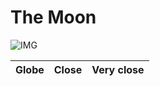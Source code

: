 # The Moon
![IMG](/home/lcv/Dropbox/AstroPhotography/Imaging/Original/The_Moon.jpg)



| Globe | Close | Very close |
| ----- | ----- | ----- |
